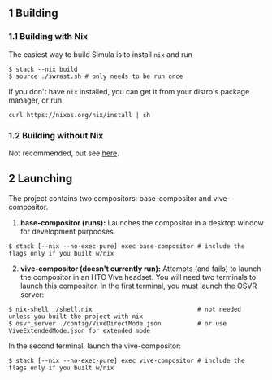 ## 1 Building
### 1.1 Building with Nix

The easiest way to build Simula is to install `nix` and run

```
$ stack --nix build
$ source ./swrast.sh # only needs to be run once
```

If you don't have `nix` installed, you can get it from your distro's package manager, or run

```
curl https://nixos.org/nix/install | sh
```

### 1.2 Building without Nix

Not recommended, but see [here](./BUILD_WITHOUT_NIX.md).

## 2 Launching

The project contains two compositors: base-compositor and vive-compositor.

1. **base-compositor (runs):** Launches the compositor in a desktop window for development purpooses.

```
$ stack [--nix --no-exec-pure] exec base-compositor # include the flags only if you built w/nix
```

2. **vive-compositor (doesn't currently run):** Attempts (and fails) to launch the compositor in an HTC Vive headset. You will need two terminals to launch this compositor. In the first terminal, you must launch the OSVR server:

```
$ nix-shell ./shell.nix                             # not needed unless you built the project with nix
$ osvr_server ./config/ViveDirectMode.json          # or use ViveExtendedMode.json for extended mode
```

In the second terminal, launch the vive-compositor:

```
$ stack [--nix --no-exec-pure] exec vive-compositor # include the flags only if you built w/nix
```
